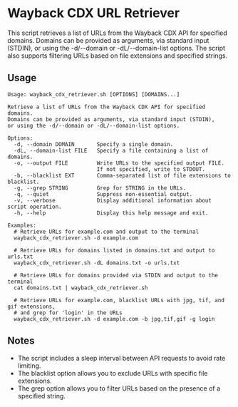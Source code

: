 # Wayback CDX URL Retriever

This script retrieves a list of URLs from the Wayback CDX API for specified domains. Domains can be provided as arguments, via standard input (STDIN), or using the -d/--domain or -dL/--domain-list options. The script also supports filtering URLs based on file extensions and specified strings.

## Usage

```
Usage: wayback_cdx_retriever.sh [OPTIONS] [DOMAINS...]

Retrieve a list of URLs from the Wayback CDX API for specified domains.
Domains can be provided as arguments, via standard input (STDIN),
or using the -d/--domain or -dL/--domain-list options.

Options:
  -d, --domain DOMAIN       Specify a single domain.
  -dL, --domain-list FILE   Specify a file containing a list of domains.
  -o, --output FILE         Write URLs to the specified output FILE.
                            If not specified, write to STDOUT.
  -b, --blacklist EXT       Comma-separated list of file extensions to blacklist.
  -g, --grep STRING         Grep for STRING in the URLs.
  -q, --quiet               Suppress non-essential output.
  -v, --verbose             Display additional information about script operation.
  -h, --help                Display this help message and exit.

Examples:
  # Retrieve URLs for example.com and output to the terminal
  wayback_cdx_retriever.sh -d example.com

  # Retrieve URLs for domains listed in domains.txt and output to urls.txt
  wayback_cdx_retriever.sh -dL domains.txt -o urls.txt

  # Retrieve URLs for domains provided via STDIN and output to the terminal
  cat domains.txt | wayback_cdx_retriever.sh

  # Retrieve URLs for example.com, blacklist URLs with jpg, tif, and gif extensions,
  # and grep for 'login' in the URLs
  wayback_cdx_retriever.sh -d example.com -b jpg,tif,gif -g login
```

## Notes

- The script includes a sleep interval between API requests to avoid rate limiting.
- The blacklist option allows you to exclude URLs with specific file extensions.
- The grep option allows you to filter URLs based on the presence of a specified string.
